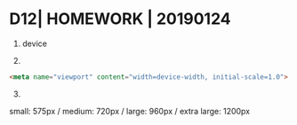 # D12| HOMEWORK | 20190124

1. device

2.

```html
<meta name="viewport" content="width=device-width, initial-scale=1.0">
```



3.

small: 575px / medium: 720px / large: 960px /  extra large: 1200px